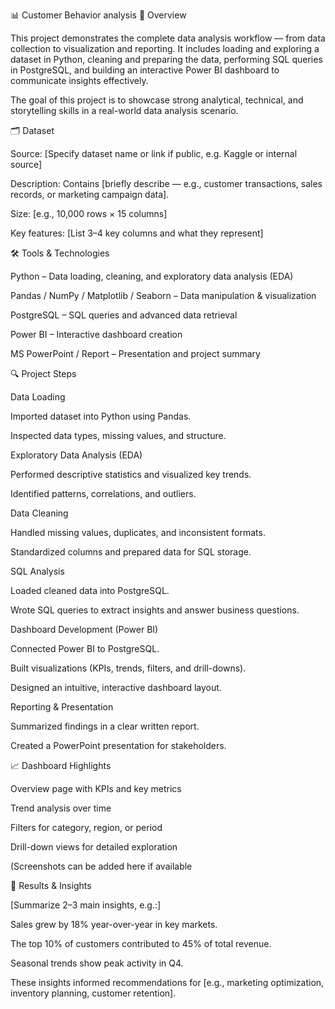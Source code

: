 📊 Customer Behavior analysis 
🧩 Overview

This project demonstrates the complete data analysis workflow — from data collection to visualization and reporting.
It includes loading and exploring a dataset in Python, cleaning and preparing the data, performing SQL queries in PostgreSQL, and building an interactive Power BI dashboard to communicate insights effectively.

The goal of this project is to showcase strong analytical, technical, and storytelling skills in a real-world data analysis scenario.

🗂️ Dataset

Source: [Specify dataset name or link if public, e.g. Kaggle or internal source]

Description: Contains [briefly describe — e.g., customer transactions, sales records, or marketing campaign data].

Size: [e.g., 10,000 rows × 15 columns]

Key features: [List 3–4 key columns and what they represent]

🛠️ Tools & Technologies

Python – Data loading, cleaning, and exploratory data analysis (EDA)

Pandas / NumPy / Matplotlib / Seaborn – Data manipulation & visualization

PostgreSQL – SQL queries and advanced data retrieval

Power BI – Interactive dashboard creation

MS PowerPoint / Report – Presentation and project summary

🔍 Project Steps

Data Loading

Imported dataset into Python using Pandas.

Inspected data types, missing values, and structure.

Exploratory Data Analysis (EDA)

Performed descriptive statistics and visualized key trends.

Identified patterns, correlations, and outliers.

Data Cleaning

Handled missing values, duplicates, and inconsistent formats.

Standardized columns and prepared data for SQL storage.

SQL Analysis

Loaded cleaned data into PostgreSQL.

Wrote SQL queries to extract insights and answer business questions.

Dashboard Development (Power BI)

Connected Power BI to PostgreSQL.

Built visualizations (KPIs, trends, filters, and drill-downs).

Designed an intuitive, interactive dashboard layout.

Reporting & Presentation

Summarized findings in a clear written report.

Created a PowerPoint presentation for stakeholders.

📈 Dashboard Highlights

Overview page with KPIs and key metrics

Trend analysis over time

Filters for category, region, or period

Drill-down views for detailed exploration

(Screenshots can be added here if available


🧾 Results & Insights

[Summarize 2–3 main insights, e.g.:]

Sales grew by 18% year-over-year in key markets.

The top 10% of customers contributed to 45% of total revenue.

Seasonal trends show peak activity in Q4.

These insights informed recommendations for [e.g., marketing optimization, inventory planning, customer retention].
